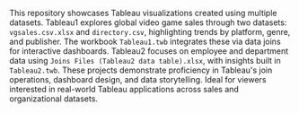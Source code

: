This repository showcases Tableau visualizations created using multiple datasets. Tableau1 explores global video game sales through two datasets: `vgsales.csv.xlsx` and `directory.csv`, highlighting trends by platform, genre, and publisher. The workbook `Tableau1.twb` integrates these via data joins for interactive dashboards. Tableau2 focuses on employee and department data using `Joins Files (Tableau2 data table).xlsx`, with insights built in `Tableau2.twb`. These projects demonstrate proficiency in Tableau's join operations, dashboard design, and data storytelling. Ideal for viewers interested in real-world Tableau applications across sales and organizational datasets.

